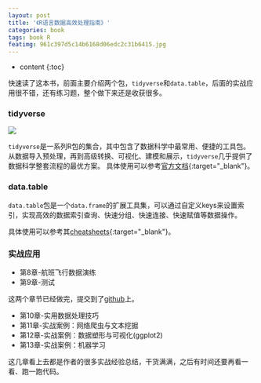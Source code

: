 ```yaml
---
layout: post
title: '《R语言数据高效处理指南》'
categories: book
tags: book R
featimg: 961c397d5c14b6168d06edc2c31b6415.jpg
---
```


* content
{:toc}

快速读了这本书，前面主要介绍两个包，`tidyverse`和`data.table`，后面的实战应用很不错，还有练习题，整个做下来还是收获很多。

### tidyverse

![](http://p.ananas.chaoxing.com/star3/origin/996ce3323280005f91ea0637c2e89ffb.jpg)




`tidyverse`是一系列R包的集合，其中包含了数据科学中最常用、便捷的工具包。
从数据导入预处理，再到高级转换、可视化、建模和展示，`tidyverse`几乎提供了数据科学整套流程的最优方案。
具体使用可以参考[官方文档](https://www.tidyverse.org/learn/){:target="_blank"}。

### data.table

`data.table`包是一个`data.frame`的扩展工具集，可以通过自定义keys来设置索引，实现高效的数据索引查询、快速分组、快速连接、快速赋值等数据操作。

具体使用可以参考其[cheatsheets](https://github.com/Rdatatable/data.table#cheatsheets){:target="_blank"}。

### 实战应用

- 第8章-航班飞行数据演练
- 第9章-测试

这两个章节已经做完，提交到了[github](https://github.com/Valdanitooooo/r-learning)上。

- 第10章-实用数据处理技巧
- 第11章-实战案例：网络爬虫与文本挖掘
- 第12章-实战案例：数据塑形与可视化(ggplot2)
- 第13章-实战案例：机器学习

这几章看上去都是作者的很多实战经验总结，干货满满，之后有时间还要再看一看、跑一跑代码。
